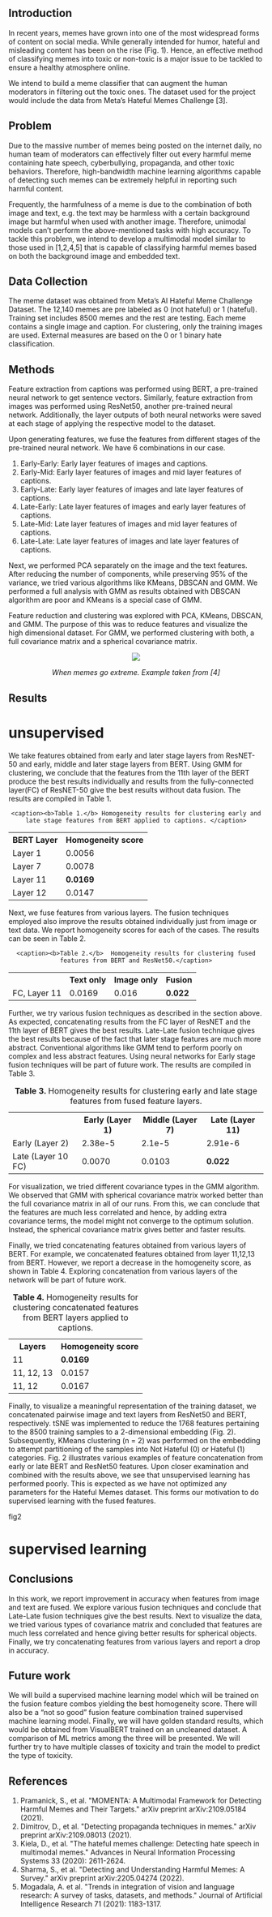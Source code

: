 <!-- ## Classifying Toxic Memes with Artificial Intelligence -->

## Introduction

In recent years, memes have grown into one of the most widespread forms of content on social media. While generally intended for humor, hateful and misleading content has been on the rise (Fig. 1).  Hence, an effective method of classifying memes into toxic or non-toxic is a major issue to be tackled to ensure a healthy atmosphere online. 

We intend to build a meme classifier that can augment the human moderators in filtering out the toxic ones. The dataset used for the project would include the data from Meta’s Hateful Memes Challenge [3].


## Problem

Due to the massive number of memes being posted on the internet daily, no human team of moderators can effectively filter out every harmful meme containing hate speech, cyberbullying, propaganda, and other toxic behaviors. Therefore, high-bandwidth machine learning algorithms capable of detecting such memes can be extremely helpful in reporting such harmful content. 

Frequently, the harmfulness of a meme is due to the combination of both image and text, e.g. the text may be harmless with a certain background image but harmful when used with another image. Therefore, unimodal models can’t perform the above-mentioned tasks with high accuracy. To tackle this problem, we intend to develop a multimodal model similar to those used in [1,2,4,5] that is capable of classifying harmful memes based on both the background image and embedded text.

## Data Collection

The meme dataset was obtained from Meta’s AI Hateful Meme Challenge Dataset.  The 12,140 memes are pre labeled as 0 (not hateful) or 1 (hateful).  Training set includes 8500 memes and the rest are testing.  Each meme contains a single image and caption.  For clustering, only the training images are used.  External measures are based on the 0 or 1 binary hate classification. 

## Methods

Feature extraction from captions was performed using BERT, a pre-trained neural network to get sentence vectors. Similarly, feature extraction from images was performed using ResNet50, another pre-trained neural network.  Additionally, the layer outputs of both neural networks were saved at each stage of applying the respective model to the dataset.

Upon generating features, we fuse the features from different stages of the pre-trained neural network. We have 6 combinations in our case. 
1. Early-Early: Early layer features of images and captions.
2. Early-Mid: Early layer features of images and mid layer features of captions.
3. Early-Late: Early layer features of images and late layer features of captions. 
4. Late-Early: Late layer features of images and early layer features of captions.
5. Late-Mid: Late layer features of images and mid layer features of captions.
6. Late-Late: Late layer features of images and late layer features of captions. 

Next, we performed PCA separately on the image and the text features. After reducing the number of components, while preserving 95% of the variance, we tried various algorithms like KMeans, DBSCAN and GMM. We performed a full analysis with GMM as results obtained with DBSCAN algorithm are poor and KMeans is a special case of GMM.

Feature reduction and clustering was explored with PCA, KMeans, DBSCAN, and GMM.  The purpose of this was to reduce features and visualize the high dimensional dataset. For GMM, we performed clustering with both, a full covariance matrix and a spherical covariance matrix. 

<p align="center">
    <img align="center" src="/meme_extreme.png" />
</p>
<p align="center">
    <em>When memes go extreme. Example taken from [4]</em>
</p>

 



## Results

# unsupervised

We take features obtained from early and later stage layers from ResNET-50 and early, middle and later stage layers from BERT. Using GMM for clustering, we conclude that the features from the 11th layer of the BERT produce the best results individually and results from the fully-connected layer(FC) of ResNET-50 give the best results without data fusion. The results are compiled in Table 1.



<center>
<table class="center">

    <caption><b>Table 1.</b> Homogeneity results for clustering early and late stage features from BERT applied to captions. </caption>

<tr>

<th>BERT Layer </th>

<th>Homogeneity score
</th>

</tr>

<tr>

<td>Layer 1</td>

<td>0.0056</td>

</tr>

<tr>

<td> Layer 7 </td>

<td>0.0078</td>

</tr>
 
<tr>

<td>Layer 11</td>

<td><b>0.0169</b></td>

</tr>

<tr>

<td>Layer 12</td>

<td>0.0147</td>

</tr>

</table>
</center>


Next, we fuse features from various layers. The fusion techniques employed also improve the results obtained individually just from image or text data. We report homogeneity scores for each of the cases.  The results can be seen in Table 2.

<center>

<table class="center">

    <caption><b>Table 2.</b>  Homogeneity results for clustering fused features from BERT and ResNet50.</caption>

<tr>

<th> </th>
<th>Text only</th>
<th>Image only</th>
<th>Fusion</th>

</tr>
 
<tr>
 <td> FC, Layer 11</td>
 <td> 0.0169 </td>
 <td> 0.016 </td>
 <td> <b>0.022</b> </td>
</tr>

</table>
</center>

Further, we try various fusion techniques as described in the section above. As expected, concatenating results from the FC layer of ResNET and the 11th layer of BERT gives the best results. Late-Late fusion technique gives the best results because of the fact that later stage features are much more abstract. Conventional algorithms like GMM tend to perform poorly on complex and less abstract features. Using neural networks for Early stage fusion techniques will be part of future work. The results are compiled in Table 3.

<center>
<table class="center">

<caption><b>Table 3.</b>  Homogeneity results for clustering early and late stage features from fused feature layers.</caption>

<tr>

<th> </th>
<th>Early (Layer 1)</th>
<th>Middle (Layer 7)</th>
<th>Late (Layer 11)</th>

</tr>
 
<tr>
 <td> Early (Layer 2) </td>
 <td> 2.38e-5 </td>
 <td> 2.1e-5 </td>
 <td> 2.91e-6 </td>
</tr>
 
<tr>
 <td> Late (Layer 10 FC)</td>
 <td> 0.0070 </td>
 <td> 0.0103 </td>
 <td> <b>0.022</b> </td>
</tr>

</table>
</center>    
    

For visualization, we tried different covariance types in the GMM algorithm. We observed that GMM with spherical covariance matrix worked better than the full covariance matrix in all of our runs. From this, we can conclude that the features are much less correlated and hence, by adding extra covariance terms, the model might not converge to the optimum solution. Instead, the spherical covariance matrix gives better and faster results. 

Finally, we tried concatenating features obtained from various layers of BERT. For example, we concatenated features obtained from layer 11,12,13 from BERT. However, we report a decrease in the homogeneity score, as shown in Table 4. Exploring concatenation from various layers of the network will be part of future work.

<center>
<table class="center">

<caption><b>Table 4.</b>  Homogeneity results for clustering concatenated features from BERT layers applied to captions.</caption>

<tr>

<th> Layers </th>

<th>Homogeneity score</th>

</tr>

<tr>

<td>11</td>

 <td><b>0.0169</b></td>

</tr>

<tr>

<td> 11, 12, 13 </td>

<td> 0.0157 </td>

</tr>
 
<tr>

<td>11, 12</td>

<td>0.0167</td>

</tr>

</table>
</center>

Finally, to visualize a meaningful representation of the training dataset, we concatenated pairwise image and text layers from ResNet50 and BERT, respectively.  tSNE was implemented to reduce the 1768 features pertaining to the 8500 training samples to a 2-dimensional embedding (Fig. 2).  Subsequently, KMeans clustering (n = 2) was performed on the embedding to attempt partitioning of the samples into Not Hateful (0) or Hateful (1) categories.  Fig. 2 illustrates various examples of feature concatenation from early or late BERT and ResNet50 features.  Upon closer examination and combined with the results above, we see that unsupervised learning has performed poorly. This is expected as we have not optimized any parameters for the Hateful Memes dataset. This forms our motivation to do supervised learning with the fused features.


fig2

# supervised learning




## Conclusions

In this work, we report improvement in accuracy when features from image and text are fused. We explore various fusion techniques and conclude that Late-Late fusion techniques give the best results. Next to visualize the data, we tried various types of covariance matrix and concluded that features are much less correlated and hence giving better results for spherical objects. Finally, we try concatenating features from various layers and report a drop in accuracy.

## Future work

We will build a supervised machine learning model which will be trained on the fusion feature combos yielding the best homogeneity score. There will also be a “not so good” fusion feature combination trained supervised machine learning model. Finally, we will have golden standard results, which would be obtained from VisualBERT trained on an uncleaned dataset. A comparison of ML metrics among the three will be presented. We will further try to have multiple classes of toxicity and train the model to predict the type of toxicity. 

## References

1. Pramanick, S., et al. "MOMENTA: A Multimodal Framework for Detecting Harmful Memes and Their Targets." arXiv preprint arXiv:2109.05184 (2021).
2. Dimitrov, D., et al. "Detecting propaganda techniques in memes." arXiv preprint arXiv:2109.08013 (2021).
3. Kiela, D., et al. "The hateful memes challenge: Detecting hate speech in multimodal memes." Advances in Neural Information Processing Systems 33 (2020): 2611-2624.
4. Sharma, S., et al. "Detecting and Understanding Harmful Memes: A Survey." arXiv preprint arXiv:2205.04274 (2022).
5. Mogadala, A. et al. "Trends in integration of vision and language research: A survey of tasks, datasets, and methods." Journal of Artificial Intelligence Research 71 (2021): 1183-1317.
